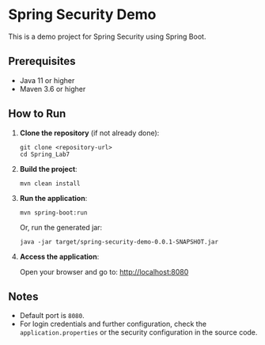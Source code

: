 # Spring Security Demo

This is a demo project for Spring Security using Spring Boot.

## Prerequisites

- Java 11 or higher
- Maven 3.6 or higher

## How to Run

1. **Clone the repository** (if not already done):

   ```
   git clone <repository-url>
   cd Spring_Lab7
   ```

2. **Build the project**:

   ```
   mvn clean install
   ```

3. **Run the application**:

   ```
   mvn spring-boot:run
   ```

   Or, run the generated jar:

   ```
   java -jar target/spring-security-demo-0.0.1-SNAPSHOT.jar
   ```

4. **Access the application**:

   Open your browser and go to: [http://localhost:8080](http://localhost:8080)

## Notes

- Default port is `8080`.
- For login credentials and further configuration, check the `application.properties` or the security configuration in the source code.

